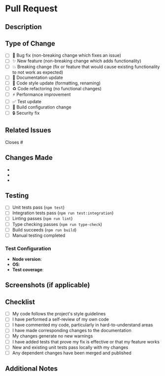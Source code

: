 # Pull Request

## Description
<!-- Provide a brief description of the changes in this PR -->

## Type of Change
<!-- Mark the relevant option with an "x" -->

- [ ] 🐛 Bug fix (non-breaking change which fixes an issue)
- [ ] ✨ New feature (non-breaking change which adds functionality)
- [ ] 💥 Breaking change (fix or feature that would cause existing functionality to not work as expected)
- [ ] 📝 Documentation update
- [ ] 🎨 Code style update (formatting, renaming)
- [ ] ♻️ Code refactoring (no functional changes)
- [ ] ⚡ Performance improvement
- [ ] ✅ Test update
- [ ] 🔧 Build configuration change
- [ ] 🔒 Security fix

## Related Issues
<!-- Link to related issues using #issue_number -->

Closes #

## Changes Made
<!-- List the specific changes made in this PR -->

- 
- 
- 

## Testing
<!-- Describe the tests you ran to verify your changes -->

- [ ] Unit tests pass (`npm test`)
- [ ] Integration tests pass (`npm run test:integration`)
- [ ] Linting passes (`npm run lint`)
- [ ] Type checking passes (`npm run type-check`)
- [ ] Build succeeds (`npm run build`)
- [ ] Manual testing completed

### Test Configuration
<!-- Describe your test configuration -->

- **Node version**: 
- **OS**: 
- **Test coverage**: 

## Screenshots (if applicable)
<!-- Add screenshots to help explain your changes -->

## Checklist
<!-- Mark completed items with an "x" -->

- [ ] My code follows the project's style guidelines
- [ ] I have performed a self-review of my own code
- [ ] I have commented my code, particularly in hard-to-understand areas
- [ ] I have made corresponding changes to the documentation
- [ ] My changes generate no new warnings
- [ ] I have added tests that prove my fix is effective or that my feature works
- [ ] New and existing unit tests pass locally with my changes
- [ ] Any dependent changes have been merged and published

## Additional Notes
<!-- Add any additional notes or context about the PR -->

